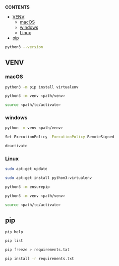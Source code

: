 **CONTENTS**
- [VENV](#venv)
  - [macOS](#macos)
  - [windows](#windows)
  - [Linux](#linux)
- [pip](#pip)
  
```bash
python3 --version
```
## VENV
### macOS
```bash
python3 -m pip install virtualenv
```
```bash
python3 -m venv <path/venv>
```
```bash
source <path/to/activate>
```
### windows
```bash
python -m venv <path/venv>
```
```bash
Set-ExecutionPolicy -ExecutionPolicy RemoteSigned
```
```bash
deactivate
```
### Linux
```bash
sudo apt-get update
```
```bash
sudo apt-get install python3-virtualenv
```
```bash
python3 -m ensurepip
```
```bash
python3 -m venv <path/venv>
```
```bash
source <path/to/activate>
```



## pip 
```bash
pip help    
```
```bash
pip list
```
```bash
pip freeze > requirements.txt
```
```bash
pip install -r requirements.txt
```


